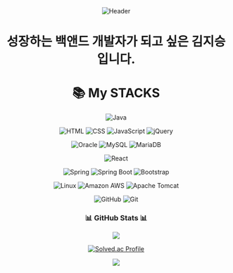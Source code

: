 <div align="center">
  <img src="https://capsule-render.vercel.app/api?type=shark" alt="Header">
  <h1>성장하는 백앤드 개발자가 되고 싶은 김지승입니다.</h1>
</div>


<div align="center">
  <h1>📚 My STACKS</h1>
</div>

<div align="center">

  ![Java](https://img.shields.io/badge/java-007396?style=for-the-badge&logo=java&logoColor=white)
  
  ![HTML](https://img.shields.io/badge/html5-E34F26?style=for-the-badge&logo=html5&logoColor=white)
  ![CSS](https://img.shields.io/badge/css-1572B6?style=for-the-badge&logo=css3&logoColor=white)
  ![JavaScript](https://img.shields.io/badge/javascript-F7DF1E?style=for-the-badge&logo=javascript&logoColor=black)
  ![jQuery](https://img.shields.io/badge/jquery-0769AD?style=for-the-badge&logo=jquery&logoColor=white)
  
  ![Oracle](https://img.shields.io/badge/oracle-F80000?style=for-the-badge&logo=oracle&logoColor=white)
  ![MySQL](https://img.shields.io/badge/mysql-4479A1?style=for-the-badge&logo=mysql&logoColor=white)
  ![MariaDB](https://img.shields.io/badge/mariaDB-003545?style=for-the-badge&logo=mariaDB&logoColor=white)
  
  ![React](https://img.shields.io/badge/react-61DAFB?style=for-the-badge&logo=react&logoColor=black)
  
  ![Spring](https://img.shields.io/badge/spring-6DB33F?style=for-the-badge&logo=spring&logoColor=white)
  ![Spring Boot](https://img.shields.io/badge/Spring_Boot-6DB33F?style=for-the-badge&logo=spring&logoColor=white)
  ![Bootstrap](https://img.shields.io/badge/bootstrap-7952B3?style=for-the-badge&logo=bootstrap&logoColor=white)
  
  ![Linux](https://img.shields.io/badge/linux-FCC624?style=for-the-badge&logo=linux&logoColor=black)
  ![Amazon AWS](https://img.shields.io/badge/amazonaws-232F3E?style=for-the-badge&logo=amazonaws&logoColor=white)
  ![Apache Tomcat](https://img.shields.io/badge/apache%20tomcat-F8DC75?style=for-the-badge&logo=apache-tomcat&logoColor=black)
  
  ![GitHub](https://img.shields.io/badge/github-181717?style=for-the-badge&logo=github&logoColor=white)
  ![Git](https://img.shields.io/badge/git-F05032?style=for-the-badge&logo=git&logoColor=white)
  
</div>

<h3 align="center">📊 GitHub Stats 📊</h3>

<p align="center"> 
	<img src="https://github-readme-stats.vercel.app/api?username=kimjiseung97&theme=vue&show_icons=true"/>
</p>

<p align="center">
  <a href="https://solved.ac/dickseung23/" target="_blank">
    <img src="http://mazassumnida.wtf/api/v2/generate_badge?boj=dickseung23" alt="Solved.ac Profile">
  </a>
</p>

<p align="center">
  <a href="https://hits.seeyoufarm.com">
    <img src="https://hits.seeyoufarm.com/api/count/incr/badge.svg?url=https%3A%2F%2Fgithub.com%2Fkimjiseung97&count_bg=%2339B23F&title_bg=%23555555&icon=&icon_color=%23289274&title=hits&edge_flat=false"/>
  </a>
</p>
